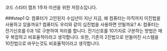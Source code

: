 코드 스타터 캠프 1주차 미션을 위한 저장소입니다.

###step1
Q: 컴퓨터가 고안된지 수십년이 지난 지금, 왜 컴퓨터는 아직까지 이진법을 사용하고 있을까요? 컴퓨터도 우리와 같이 십진법을 사용하면 안될까요?
A: 컴퓨터는 전기신호를 0과 1로 구분하여 처리를 합니다. 전기신호를 10가지로 구분하는 방법은 매우 복잡하고 비효율적이라고 생각합니다. 또한, 기존의 2진법으로 만들어진 시스템을 10진법으로 바꾸는것도 비효율적이라고 생각합니다.
